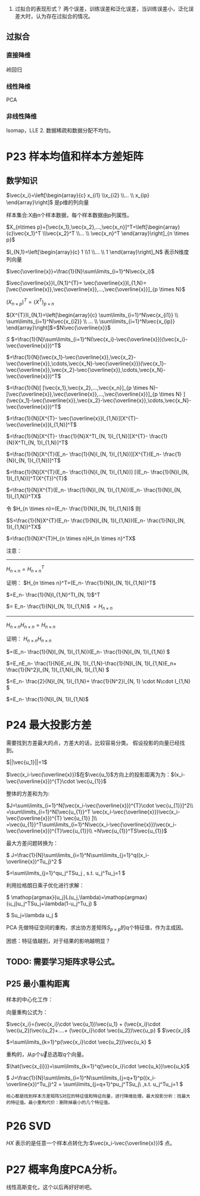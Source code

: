 1. 过拟合的表现形式？
两个误差，训练误差和泛化误差，当训练误差小，泛化误差大时，认为存在过拟合的情况。
## 过拟合
### 直接降维
岭回归
### 线性降维 
PCA
### 非线性降维
 Isomap，LLE
2. 数据稀疏和数据分配不均匀。

# P23 样本均值和样本方差矩阵
## 数学知识
$\vec{x_i}=\left[\begin{array}{c} x_{i1} \\x_{i2} \\... \\ x_{ip} \end{array}\right]$ 是p维的列向量

样本集合:X由n个样本数据，每个样本数据由p列属性。

$X_{n\times p}=[\vec{x_1},\vec{x_2},...,\vec{x_n}]^T=\left[\begin{array}{c}\vec{x_1}^T \\\vec{x_2}^T \\... \\ \vec{x_n}^T \end{array}\right]_{n \times  p}$

$I_{N,1}=\left[\begin{array}{c} 1 \\1 \\... \\ 1 \end{array}\right]_N$ 表示N维度列向量

$\vec{\overline{x}}=\frac{1}{N}\sum\limits_{i=1}^N\vec{x_i}$

$\vec{\overline{x}}I_{N,1}^{T}= \vec{\overline{x}}I_{1,N}=[\vec{\overline{x}},\vec{\overline{x}},...,\vec{\overline{x}}]_{p \times N}$

$(X_{n\times p})^{T}=(X^{T})_{p \times n}$

$(X^{T})I_{N,1}=\left[\begin{array}{c} \sum\limits_{i=1}^N\vec{x_{i1}} \\ \sum\limits_{i=1}^N\vec{x_{i2}} \\ ... \\ \sum\limits_{i=1}^N\vec{x_{ip}}   \end{array}\right]$=$N\vec{\overline{x}}$

$S$
$=\frac{1}{N}\sum\limits_{i=1}^N(\vec{x_i}-\vec{\overline{x}})(\vec{x_i}-\vec{\overline{x}})^T$

$=\frac{1}{N}(\vec{x_1}-\vec{\overline{x}},\vec{x_2}-\vec{\overline{x}},\cdots,\vec{x_N}-\vec{\overline{x}})(\vec{x_1}-\vec{\overline{x}},\vec{x_2}-\vec{\overline{x}},\cdots,\vec{x_N}-\vec{\overline{x}})^T$

$=\frac{1}{N}[ [\vec{x_1},\vec{x_2},...,\vec{x_n}]_{p \times N}-[\vec{\overline{x}},\vec{\overline{x}},...,\vec{\overline{x}}]_{p \times N} ](\vec{x_1}-\vec{\overline{x}},\vec{x_2}-\vec{\overline{x}},\cdots,\vec{x_N}-\vec{\overline{x}})^T$

$=\frac{1}{N}[X^{T}- \vec{\overline{x}}I_{1,N}][X^{T}- \vec{\overline{x}}I_{1,N}]^T$

$=\frac{1}{N}[X^{T}- \frac{1}{N}X^TI_{N, 1}I_{1,N}][X^{T}- \frac{1}{N}X^TI_{N, 1}I_{1,N}]^T$

$=\frac{1}{N}[X^{T}(E_n- \frac{1}{N}I_{N, 1}I_{1,N})][X^{T}(E_n- \frac{1}{N}I_{N, 1}I_{1,N})]^T$

$=\frac{1}{N}[X^{T}(E_n- \frac{1}{N}I_{N, 1}I_{1,N})] [(E_n- \frac{1}{N}I_{N, 1}I_{1,N})]^T(X^{T})^{T}$

$=\frac{1}{N}X^{T}(E_n- \frac{1}{N}I_{N, 1}I_{1,N})(E_n- \frac{1}{N}I_{N, 1}I_{1,N})^TX$


令 $H_{n \times n}=(E_n- \frac{1}{N}I_{N, 1}I_{1,N})$
则

$S=\frac{1}{N}X^{T}(E_n- \frac{1}{N}I_{N, 1}I_{1,N})(E_n- \frac{1}{N}I_{N, 1}I_{1,N})^TX$

$=\frac{1}{N}X^{T}H_{n \times n}H_{n \times n}^TX$



注意：

------


$H_{n \times n}=H_{n \times n}^T$

证明：
 $H_{n \times n}^T=(E_n- \frac{1}{N}I_{N, 1}I_{1,N})^T$

 $=E_n- \frac{1}{N}I_{1,N}^TI_{N, 1}$^T

 $= E_n- \frac{1}{N}I_{N, 1}I_{1,N}$
 $= H_{n \times n}$

----

$H_{n \times n} H_{n \times n}=H_{n \times n}$

证明：
$H_{n \times n} H_{n \times n}$

$=(E_n- \frac{1}{N}I_{N, 1}I_{1,N})(E_n- \frac{1}{N}I_{N, 1}I_{1,N}) $

$=E_nE_n- \frac{1}{N}E_nI_{N, 1}I_{1,N}-\frac{1}{N}I_{N, 1}I_{1,N}E_n+ \frac{1}{N^2}I_{N, 1}I_{1,N}I_{N, 1}I_{1,N} $

$=E_n- \frac{2}{N}I_{N, 1}I_{1,N}+ \frac{1}{N^2}I_{N, 1} \cdot  N\cdot I_{1,N} $

$=E_n- \frac{1}{N}I_{N, 1}I_{1,N}$
# P24 最大投影方差
需要找到方差最大的点，方差大的话，比较容易分类。
假设投影的向量已经找到。

$||\vec{u_1}||=1$

$\vec(x_i-\vec{\overline{x}})$在$\vec{u_1}$方向上的投影距离为为：$(x_i-\vec{\overline{x}})^{T}\cdot \vec{u_{1}}$

整体的方差和为为:

$J=\sum\limits_{i=1}^N[\vec(x_i-\vec{\overline{x}})^{T}\cdot \vec{u_{1}}]^2\\
=\sum\limits_{i=1}^N[\vec{u_{1}}^T \vec(x_i-\vec{\overline{x}})\vec(x_i-\vec{\overline{x}})^{T} \vec{u_{1}} ]\\
=\vec{u_{1}}^T\sum\limits_{i=1}^N\vec(x_i-\vec{\overline{x}})\vec(x_i-\vec{\overline{x}})^{T}\vec{u_{1}}\\
=N\vec{u_{1}}^TS\vec{u_{1}}$

最大方差问题转换为：


$ J=\frac{1}{N}\sum\limits_{i=1}^N\sum\limits_{j=1}^q((x_i-\overline{x})^Tu_j)^2 $

$=\sum\limits_{j=1}^qu_j^TSu_j  , s.t.  u_j^Tu_j=1 $


利用拉格朗日乘子优化进行求解：

$ \mathop{argmax}{u_j}L(u_j,\lambda)=\mathop{argmax}{u_j}u_j^TSu_j+\lambda(1-u_j^Tu_j) $

$ Su_j=\lambda u_j $


PCA 先做特征空间的重构，求出协方差矩阵$S_{p \times p}$的q个特征值，作为主成因。

困惑：特征值越到，对于结果的影响越明显？

## TODO: 需要学习矩阵求导公式。

## P25 最小重构距离
样本的中心化工作：

向量重构公式为：

$\vec{x_i}=(\vec{x_i}\cdot \vec{u_1})\vec{u_1} + (\vec{x_i}\cdot \vec{u_2})\vec{u_2}+....+ (\vec{x_i}\cdot \vec{u_2})\vec{u_p} $
$\vec{x_i}$

$=\sum\limits_{k=1}^p(\vec{x_i}\cdot \vec{u_2})\vec{u_k} $

重构的，从p个$\vec{u}$总选取q个向量。

$\hat{\vec{x_{i}}}=\sum\limits_{k=1}^q(\vec{x_i}\cdot \vec{u_k})\vec{u_k}$


$ J=\frac{1}{N}\sum\limits_{i=1}^N\sum\limits_{j=q+1}^p((x_i-\overline{x})^Tu_j)^2 = \sum\limits_{j=q+1}^pu_j^TSu_j\ ,s.t. u_j^Tu_j=1 $

```
核心都是找到样本方差矩阵S对应的特征值和特征向量，进行降维处理。最大投影分析：找最大的特征值。最小重构代价：删除掉最小的几个特征值。
```

# P26 SVD
$HX$ 表示的是任意一个样本点转化为:$\vec(x_i-\vec{\overline{x}})$ 点。


# P27 概率角度PCA分析。
线性高斯变化，这个以后再好好听吧。